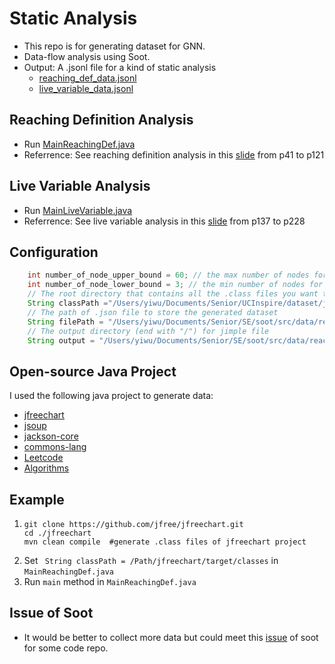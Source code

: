 # Static Analysis
- This repo is for generating dataset for GNN. 
- Data-flow analysis using Soot.
- Output: A .jsonl file for a kind of static analysis
    - [reaching_def_data.jsonl](https://github.com/WuYff/Gated-Graph-Nerual-Network/blob/master/dataset/reaching_def_data.jsonl) 
    - [live_variable_data.jsonl](https://github.com/WuYff/Gated-Graph-Nerual-Network/blob/master/dataset/live_variable_data.jsonl) 

## Reaching Definition Analysis

- Run [MainReachingDef.java](https://github.com/WuYff/Static-Analysis/blob/master/src/main/java/MainReachingDef.java) 
- Referrence: See reaching definition analysis in this  [slide](https://pascal-group.bitbucket.io/lectures/static-program-analysis-3-4.pdf#page=41) from p41 to p121

## Live Variable Analysis

- Run [MainLiveVariable.java](https://github.com/WuYff/Static-Analysis/blob/master/src/main/java/MainLiveVariable.java)
- Referrence: See live variable analysis in this [slide](https://pascal-group.bitbucket.io/lectures/static-program-analysis-3-4.pdf#page=137) from p137 to p228

## Configuration
     
```java
    int number_of_node_upper_bound = 60; // the max number of nodes for each graph
    int number_of_node_lower_bound = 3; // the min number of nodes for each graph
    // The root directory that contains all the .class files you want to process
    String classPath ="/Users/yiwu/Documents/Senior/UCInspire/dataset/jfreechart/target/classes";
    // The path of .json file to store the generated dataset
    String filePath = "/Users/yiwu/Documents/Senior/SE/soot/src/data/reaching_def_data.jsonl";
    // The output directory (end with "/") for jimple file
    String output = "/Users/yiwu/Documents/Senior/SE/soot/src/data/reaching/";
```
## Open-source Java Project
I used the following java project to generate data:
- [jfreechart](https://github.com/jfree/jfreechart)
- [jsoup](https://github.com/jhy/jsoup)
- [jackson-core](https://github.com/FasterXML/jackson-core)
- [commons-lang](https://github.com/apache/commons-lang)
- [Leetcode](https://github.com/fishercoder1534/Leetcode)
- [Algorithms](https://github.com/williamfiset/Algorithms)

## Example
1. 
    ```shell
    git clone https://github.com/jfree/jfreechart.git
    cd ./jfreechart
    mvn clean compile  #generate .class files of jfreechart project
    ```
2. Set ` String classPath = /Path/jfreechart/target/classes` in `MainReachingDef.java`
3. Run `main` method in `MainReachingDef.java`

## Issue of Soot
- It would be better to collect more data but could meet this [issue](https://github.com/soot-oss/soot/issues/505) of soot for some code repo.

